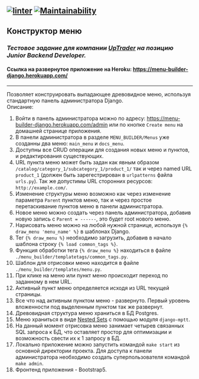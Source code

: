 [![linter](https://github.com/Morozov33/test_task_by_django/actions/workflows/linter.yml/badge.svg)](https://github.com/Morozov33/test_task_by_django/actions/workflows/linter.yml)
[![Maintainability](https://api.codeclimate.com/v1/badges/07b5d943839061b39930/maintainability)](https://codeclimate.com/github/Morozov33/test_task_by_django/maintainability)
---
## Конструктор меню  
### *Тестовое задание для компании [UpTrader](https://uptrader.io/en/) на позицию Junior Backend Developer.*  
#### Ссылка на развернутое приложение на Heroku: https://menu-builder-django.herokuapp.com/  
---
Позволяет конструировать выпадающее древовидное меню, используя стандартную панель администратора Django.  
Описание:
1. Войти в панель администратора можно по адресу: https://menu-builder-django.herokuapp.com/admin или по кнопке `Create menu` на домашней странице приложения.
2. В панели администратора в разделе `MENU_BUILDER/Menus` уже созданны два меню: `main_menu` и `docs_menu`.
3. Доступны все CRUD операции для создания новых меню и пунктов, и редактирования существующих.
4. URL пункта меню может быть задан как явным образом `/catalog/category_1/subcategory_1/product_1/` так и через named URL `product_1` (должен быть зарегестрирован в `urlpatterns` файла `urls.py`). Так же допустимы URL сторонних ресурсов: `http://example.com/`.
5. Изменение структуры меню возможно как через изменение параметра `Parent` пунктов меню, так и через простое перетаскивание пунктов меню в панели администратора.
6. Новое меню можно создать через панель администратора, добавив новую запись с `Parent = ------`, это будет root нового меню.
7. Нарисовать меню можно на любой нужной странице, используя `{% draw_menu 'menu_name' %}` в шаблонах Django.
8. Тег `{% draw_menu %}` необходимо загрузить, добавив в начало шаблона строку `{% load common_tags %}`.
9. Функция обработки тега `{% draw_menu %}` находиться в файле `./menu_builder/templatetags/common_tags.py`.
10. Шаблон для отрисовки меню находится в файле `./menu_builder/templates/menu.py`.
11. При клике на меню или пункт меню происходит переход по заданному в нем URL.
12. Активный пункт меню определяется исходя из URL текущей страницы.
13. Все что над активным пунктом меню - развернуто. Первый уровень вложенности под выделенным пунктом так же развернут.
14. Древовидная структура меню храниться в БД Postgres.
15. Меню храниться в виде [Nested Sets](https://postgres.men/database/postgresql/nested-sets-introduction/) с помощью модуля `django-mptt`.
16. На данный момент отрисовка меню занимает четырев связанных SQL запроса к БД, что оставляет простор для оптимизации и возможность свести их к 1 запросу в БД.
17. Локально приложение можно запустить командой `make start` из основной директории проекта. Для доступа к панели администратора необходимо создать суперпользователя командой `make admin`.
18. Фронтенд приложения - Bootstrap5.
